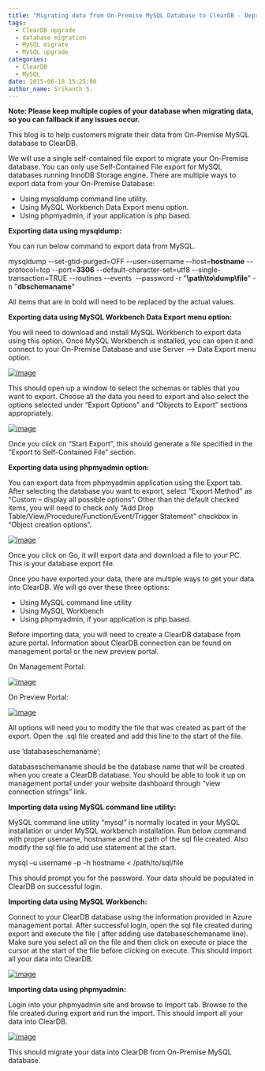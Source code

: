 ```yaml
---
title: "Migrating data from On-Premise MySQL Database to ClearDB - Deprecated"
tags:
  - ClearDB upgrade
  - database migration
  - MySQL migrate
  - MySQL upgrade
categories:
  - ClearDB
  - MySQL
date: 2015-06-18 15:25:00
author_name: Srikanth S.
---
```


**Note: Please keep multiple copies of your database when migrating data, so you can fallback if any issues occur.**

This blog is to help customers migrate their data from On-Premise MySQL database to ClearDB.

We will use a single self-contained file export to migrate your On-Premise database. You can only use Self-Contained File export for MySQL databases running InnoDB Storage engine. There are multiple ways to export data from your On-Premise Database:

*   Using mysqldump command line utility.
*   Using MySQL Workbench Data Export menu option.
*   Using phpmyadmin, if your application is php based.

**Exporting data using mysqldump:**

You can run below command to export data from MySQL.

mysqldump --set-gtid-purged=OFF --user=username --host=**hostname** --protocol=tcp --port=**3306** --default-character-set=utf8 --single-transaction=TRUE --routines --events  --password -r "**\\path\\to\\dump\\file**" -n "**dbschemaname**"

All items that are in bold will need to be replaced by the actual values.

**Exporting data using MySQL Workbench Data Export menu option:**

You will need to download and install MySQL Workbench to export data using this option. Once MySQL Workbench is installed, you can open it and connect to your On-Premise Database and use Server –> Data Export menu option.

[![image](/media/2019/03/1777.image_thumb_3255B81B.png "image")](/media/2019/03/3731.image_3E57A84F.png)

This should open up a window to select the schemas or tables that you want to export. Choose all the data you need to export and also select the options selected under “Export Options” and “Objects to Export” sections appropriately.

[![image](/media/2019/03/5415.image_thumb_48AB5D60.png "image")](/media/2019/03/6472.image_426486D2.png)

Once you click on “Start Export”, this should generate a file specified in the “Export to Self-Contained File” section.

**Exporting data using phpmyadmin option:**

You can export data from phpmyadmin application using the Export tab. After selecting the database you want to export, select “Export Method” as “Custom – display all possible options”. Other than the default checked items, you will need to check only “Add Drop Table/View/Procedure/Function/Event/Trigger Statement” checkbox in “Object creation options”.

[![image](/media/2019/03/0181.image_thumb_7F1C0F62.png "image")](/media/2019/03/7485.image_63E3B661.png)

Once you click on Go, it will export data and download a file to your PC. This is your database export file.

Once you have exported your data, there are multiple ways to get your data into ClearDB. We will go over these three options:

*   Using MySQL command line utility
*   Using MySQL Workbench
*   Using phpmyadmin, if your application is php based.

Before importing data, you will need to create a ClearDB database from azure portal. Information about ClearDB connection can be found on management portal or the new preview portal.

On Management Portal:

[![image](/media/2019/03/5633.image_thumb_282648D6.png "image")](/media/2019/03/4718.image_063AE652.png)

On Preview Portal:

[![image](/media/2019/03/0882.image_thumb_6C6940D3.png "image")](/media/2019/03/4744.image_5850244A.png)

All options will need you to modify the file that was created as part of the export. Open the .sql file created and add this line to the start of the file.

use ‘databaseschemaname’;

databaseschemaname should be the database name that will be created when you create a ClearDB database. You should be able to look it up on management portal under your website dashboard through “view connection strings” link.

**Importing data using MySQL command line utility:**

MySQL command line utility “mysql” is normally located in your MySQL installation or under MySQL workbench installation. Run below command with proper username, hostname and the path of the sql file created. Also modify the sql file to add use statement at the start.

mysql –u username –p –h hostname < /path/to/sql/file

This should prompt you for the password. Your data should be populated in ClearDB on successful login.

**Importing data using MySQL Workbench:**

Connect to your ClearDB database using the information provided in Azure management portal. After successful login, open the sql file created during export and execute the file ( after adding use databaseschemaname line). Make sure you select all on the file and then click on execute or place the cursor at the start of the file before clicking on execute. This should import all your data into ClearDB.

[![image](/media/2019/03/8345.image_thumb_30AC38D1.png "image")](/media/2019/03/0728.image_358EEC8D.png)

**Importing data using phpmyadmin:**

Login into your phpmyadmin site and browse to Import tab. Browse to the file created during export and run the import. This should import all your data into ClearDB.

[![image](/media/2019/03/3021.image_thumb_54D42411.png "image")](/media/2019/03/1325.image_399BCB10.png)

This should migrate your data into ClearDB from On-Premise MySQL database.